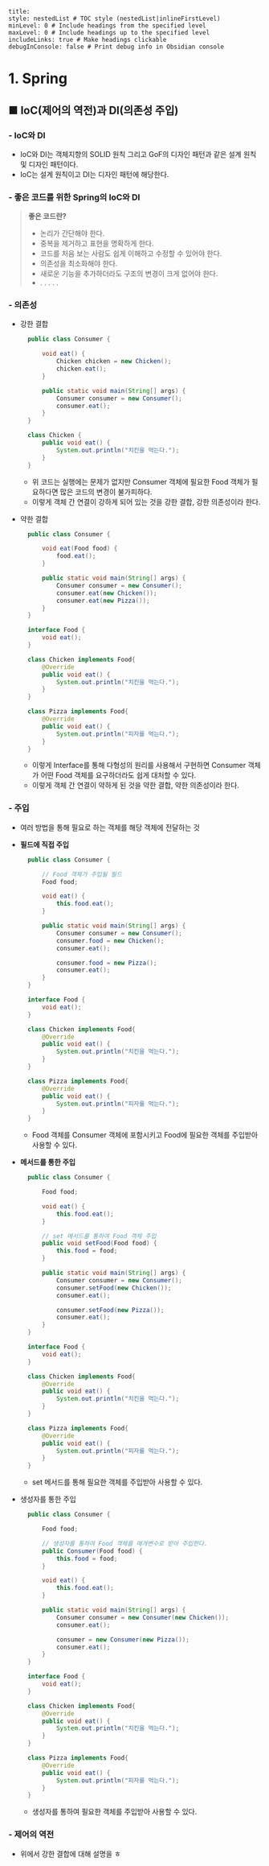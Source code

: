```table-of-contents
title: 
style: nestedList # TOC style (nestedList|inlineFirstLevel)
minLevel: 0 # Include headings from the specified level
maxLevel: 0 # Include headings up to the specified level
includeLinks: true # Make headings clickable
debugInConsole: false # Print debug info in Obsidian console
```

# 1. Spring
## ■ IoC(제어의 역전)과 DI(의존성 주입)

### - IoC와 DI
- IoC와 DI는 객체지향의 SOLID 원칙 그리고 GoF의 디자인 패턴과 같은 설계 원칙 및 디자인 패턴이다.
- IoC는 설계 원칙이고 DI는 디자인 패턴에 해당한다.

### - 좋은 코드를 위한 Spring의 IoC와 DI
> **좋은 코드란?**
> - 논리가 간단해야 한다.
> - 중복을 제거하고 표현을 명확하게 한다.
> - 코드를 처음 보는 사람도 쉽게 이해하고 수정할 수 있어야 한다.
> - 의존성을 최소화해야 한다.
> - 새로운 기능을 추가하더라도 구조의 변경이 크게 없어야 한다.
> - . . . . .

### - 의존성
- 강한 결합
  ``` java
	public class Consumer {

	    void eat() {
	        Chicken chicken = new Chicken();
	        chicken.eat();
	    }

	    public static void main(String[] args) {
	        Consumer consumer = new Consumer();
	        consumer.eat();
	    }
	}

	class Chicken {
	    public void eat() {
	        System.out.println("치킨을 먹는다.");
	    }
	}
	```
	- 위 코드는 실행에는 문제가 없지만 Consumer 객체에 필요한 Food 객체가 필요하다면 많은 코드의 변경이 불가피하다.
	- 이렇게 객체 간 연결이 강하게 되어 있는 것을 강한 결합, 강한 의존성이라 한다.

- 약한 결합
  ``` java
	public class Consumer {

	    void eat(Food food) {
	        food.eat();
	    }

	    public static void main(String[] args) {
	        Consumer consumer = new Consumer();
	        consumer.eat(new Chicken());
	        consumer.eat(new Pizza());
	    }
	}

	interface Food {
	    void eat();
	}

	class Chicken implements Food{
	    @Override
	    public void eat() {
	        System.out.println("치킨을 먹는다.");
	    }
	}

	class Pizza implements Food{
	    @Override
	    public void eat() {
	        System.out.println("피자를 먹는다.");
	    }
	}
	```
	- 이렇게 Interface를 통해 다형성의 원리를 사용해서 구현하면 Consumer 객체가 어떤 Food 객체를 요구하더라도 쉽게 대처할 수 있다.
	- 이렇게 객체 간 연결이 약하게 된 것을 약한 결합, 약한 의존성이라 한다.

### - 주입
- 여러 방법을 통해 필요로 하는 객체를 해당 객체에 전달하는 것

- **필드에 직접 주입**
  ``` java
	public class Consumer {

		// Food 객체가 주입될 필드
	    Food food;

	    void eat() {
	        this.food.eat();
	    }

	    public static void main(String[] args) {
	        Consumer consumer = new Consumer();
	        consumer.food = new Chicken();
	        consumer.eat();

	        consumer.food = new Pizza();
	        consumer.eat();
	    }
	}

	interface Food {
	    void eat();
	}

	class Chicken implements Food{
	    @Override
	    public void eat() {
	        System.out.println("치킨을 먹는다.");
	    }
	}

	class Pizza implements Food{
	    @Override
	    public void eat() {
	        System.out.println("피자를 먹는다.");
	    }
	}  
	```
	- Food 객체를 Consumer 객체에 포함시키고 Food에 필요한 객체를 주입받아 사용할 수 있다.

- **메서드를 통한 주입**
  ``` java
	public class Consumer {

	    Food food;

	    void eat() {
	        this.food.eat();
	    }

		// set 메서드를 통하여 Food 객체 주입
	    public void setFood(Food food) {
	        this.food = food;
	    }

	    public static void main(String[] args) {
	        Consumer consumer = new Consumer();
	        consumer.setFood(new Chicken());
	        consumer.eat();

	        consumer.setFood(new Pizza());
	        consumer.eat();
	    }
	}

	interface Food {
	    void eat();
	}

	class Chicken implements Food{
	    @Override
	    public void eat() {
	        System.out.println("치킨을 먹는다.");
	    }
	}

	class Pizza implements Food{
	    @Override
	    public void eat() {
	        System.out.println("피자를 먹는다.");
	    }
	}
	```
	- set 메서드를 통해 필요한 객체를 주입받아 사용할 수 있다.

- 생성자를 통한 주입
  ``` java
	public class Consumer {

	    Food food;

		// 생성자를 통하여 Food 객체를 매개변수로 받아 주입한다.
	    public Consumer(Food food) {
	        this.food = food;
	    }

	    void eat() {
	        this.food.eat();
	    }

	    public static void main(String[] args) {
	        Consumer consumer = new Consumer(new Chicken());
	        consumer.eat();

	        consumer = new Consumer(new Pizza());
	        consumer.eat();
	    }
	}

	interface Food {
	    void eat();
	}

	class Chicken implements Food{
	    @Override
	    public void eat() {
	        System.out.println("치킨을 먹는다.");
	    }
	}

	class Pizza implements Food{
	    @Override
	    public void eat() {
	        System.out.println("피자를 먹는다.");
	    }
	}
	```
	- 생성자를 통하여 필요한 객체를 주입받아 사용할 수 있다.

### - 제어의 역전
- 위에서 강한 결합에 대해 설명을 ㅎ




































